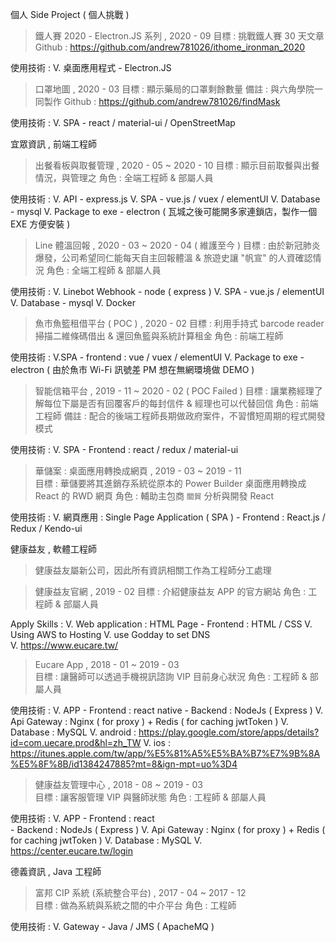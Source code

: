個人 Side Project ( 個人挑戰 )

> 鐵人賽 2020 - Electron.JS 系列 , 2020 - 09
    目標 : 挑戰鐵人賽 30 天文章
    Github : https://github.com/andrew781026/ithome_ironman_2020

使用技術 : 
     V. 桌面應用程式 
       - Electron.JS

> 口罩地圖 , 2020 - 03
    目標 : 顯示藥局的口罩剩餘數量
    備註 : 與六角學院一同製作
    Github : https://github.com/andrew781026/findMask

使用技術 : 
     V. SPA 
       - react / material-ui / OpenStreetMap 

宜眾資訊 , 前端工程師

> 出餐看板與取餐管理 , 2020 - 05 ~ 2020 - 10
    目標 : 顯示目前取餐與出餐情況，與管理之
    角色 : 全端工程師 & 部屬人員

使用技術 : 
     V. API
       - express.js
     V. SPA 
       - vue.js / vuex / elementUI
     V. Database 
       - mysql 
     V. Package to exe
       - electron ( 瓦城之後可能開多家連鎖店，製作一個 EXE 方便安裝 )

> Line 體溫回報 , 2020 - 03 ~ 2020 - 04 ( 維護至今 )
    目標 : 由於新冠肺炎爆發，公司希望同仁能每天自主回報體溫 & 旅遊史讓 "帆宣" 的人資確認情況
    角色 : 全端工程師 & 部屬人員

使用技術 : 
     V. Linebot Webhook 
        - node ( express )
     V. SPA 
       - vue.js / elementUI
     V. Database 
       - mysql 
     V. Docker 

> 魚市魚籃租借平台 ( POC ) , 2020 - 02
    目標 : 利用手持式 barcode reader 掃描二維條碼借出 & 還回魚籃與系統計算租金
    角色 : 前端工程師

使用技術 : 
     V.SPA
     - frontend : vue / vuex / elementUI
     V. Package to exe
     - electron ( 由於魚市 Wi-Fi 訊號差 PM 想在無網環境做 DEMO )

> 智能信箱平台 , 2019 - 11 ~ 2020 - 02 ( POC Failed )
   目標 : 讓業務經理了解每位下屬是否有回覆客戶的每封信件 & 經理也可以代替回信
   角色 : 前端工程師
   備註 : 配合的後端工程師長期做政府案件，不習慣短周期的程式開發模式

使用技術 : 
      V. SPA
        - Frontend : react / redux / material-ui

> 華儲案 : 桌面應用轉換成網頁 , 2019 - 03 ~ 2019 - 11  
     目標 : 華儲要將其進銷存系統從原本的 Power Builder 桌面應用轉換成 React 的 RWD 網頁
     角色 : 輔助主包商 `關貿` 分析與開發 React 

使用技術 : 
     V. 網頁應用 : Single Page Application ( SPA )
        - Frontend : React.js / Redux / Kendo-ui

健康益友 , 軟體工程師

> 健康益友屬新公司，因此所有資訊相關工作為工程師分工處理

> 健康益友官網 , 2019 - 02 
     目標 : 介紹健康益友 APP 的官方網站
     角色 : 工程師 & 部屬人員

Apply Skills : 
     V. Web application : HTML Page 
        - Frontend : HTML / CSS 
     V. Using AWS to Hosting
     V. use Godday to set DNS  
     V.  https://www.eucare.tw/

> Eucare App , 2018 - 01 ~ 2019 - 03  
     目標 : 讓醫師可以透過手機視訊諮詢 VIP 目前身心狀況
     角色 : 工程師 & 部屬人員

使用技術 : 
     V. APP 
        - Frontend : react native 
        - Backend : NodeJs ( Express )
     V. Api Gateway : Nginx ( for proxy ) + Redis ( for caching jwtToken )
     V. Database : MySQL 
     V.  android  :  https://play.google.com/store/apps/details?id=com.uecare.prod&hl=zh_TW
     V.  ios  :  https://itunes.apple.com/tw/app/%E5%81%A5%E5%BA%B7%E7%9B%8A%E5%8F%8B/id1384247885?mt=8&ign-mpt=uo%3D4

> 健康益友管理中心 , 2018 - 08 ~ 2019 - 03  
     目標 : 讓客服管理 VIP 與醫師狀態
     角色 : 工程師 & 部屬人員

使用技術 : 
     V. APP 
        - Frontend : react  
        - Backend : NodeJs ( Express )
     V. Api Gateway : Nginx ( for proxy ) + Redis ( for caching jwtToken )
     V. Database : MySQL 
     V. https://center.eucare.tw/login

德義資訊 , Java 工程師

> 富邦 CIP 系統 (系統整合平台) , 2017 - 04 ~ 2017 - 12  
     目標 : 做為系統與系統之間的中介平台
     角色 : 工程師

使用技術 : 
     V. Gateway
        - Java / JMS ( ApacheMQ )



